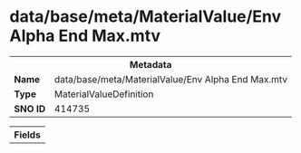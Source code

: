 <h1>data/base/meta/MaterialValue/Env Alpha End Max.mtv</h1><table><tr><th colspan="100%">Metadata</th></tr><tr><td><b>Name</b></td><td>data/base/meta/MaterialValue/Env Alpha End Max.mtv</td></tr><tr><td><b>Type</b></td><td>MaterialValueDefinition</td></tr><tr><td><b>SNO ID</b></td><td>414735</td></tr></table>

<table><tr><th colspan="100%">Fields</th></tr></table>

